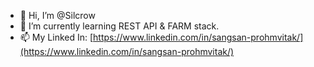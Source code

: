 - 👋 Hi, I’m @Silcrow
- 🌱 I’m currently learning REST API & FARM stack.
- 📫 My Linked In: [https://www.linkedin.com/in/sangsan-prohmvitak/](https://www.linkedin.com/in/sangsan-prohmvitak/)

<!---
Silcrow/Silcrow is a ✨ special ✨ repository because its `README.md` (this file) appears on your GitHub profile.
You can click the Preview link to take a look at your changes.
--->
